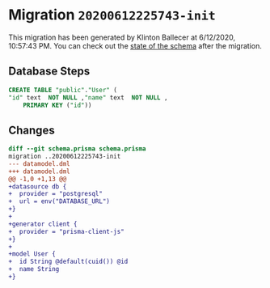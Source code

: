 # Migration `20200612225743-init`

This migration has been generated by Klinton Ballecer at 6/12/2020, 10:57:43 PM.
You can check out the [state of the schema](./schema.prisma) after the migration.

## Database Steps

```sql
CREATE TABLE "public"."User" (
"id" text  NOT NULL ,"name" text  NOT NULL ,
    PRIMARY KEY ("id"))
```

## Changes

```diff
diff --git schema.prisma schema.prisma
migration ..20200612225743-init
--- datamodel.dml
+++ datamodel.dml
@@ -1,0 +1,13 @@
+datasource db {
+  provider = "postgresql"
+  url = env("DATABASE_URL")
+}
+
+generator client {
+  provider = "prisma-client-js"
+}
+
+model User {
+  id String @default(cuid()) @id
+  name String
+}
```


